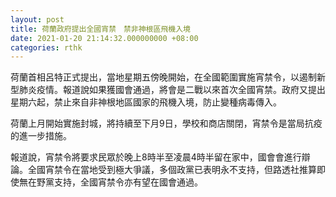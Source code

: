 ```yaml
---
layout: post
title: 荷蘭政府提出全國宵禁　禁非神根區飛機入境
date: 2021-01-20 21:14:32.000000000 +08:00
categories: rthk
---
```


荷蘭首相呂特正式提出，當地星期五傍晚開始，在全國範圍實施宵禁令，以遏制新型肺炎疫情。報道說如果獲國會通過，將會是二戰以來首次全國宵禁。政府又提出星期六起，禁止來自非神根地區國家的飛機入境，防止變種病毒傳入。

荷蘭上月開始實施封城，將持續至下月9日，學校和商店關閉，宵禁令是當局抗疫的進一步措施。

報道說，宵禁令將要求民眾於晚上8時半至凌晨4時半留在家中，國會會進行辯論。全國宵禁令在當地受到極大爭議，多個政黨已表明永不支持，但路透社推算即使無在野黨支持，全國宵禁令亦有望在國會通過。
